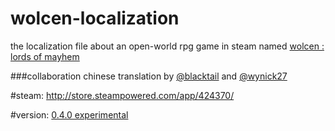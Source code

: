 # wolcen-localization
the localization file about an open-world rpg game in steam named [wolcen : lords of mayhem](https://wolcengame.com)</br>

###collaboration
chinese translation by [@blacktail](https://github.com/blacktailnomore) and [@wynick27](https://github.com/wynick27)</br>

#steam:
http://store.steampowered.com/app/424370/

#version:
[0.4.0 experimental](http://steamcommunity.com/games/424370/announcements/detail/484540733143892427)</br>
